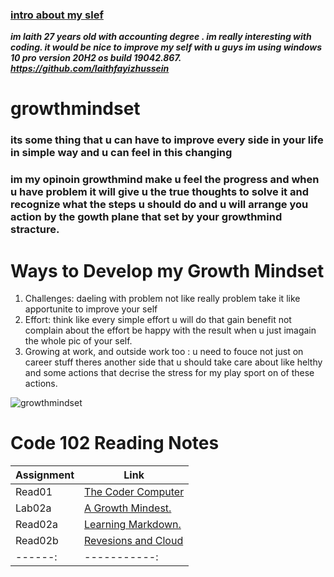 ### [intro about my slef ](https://github.com/laithfayizhussein)
***im laith 27 years old with accounting degree . im really interesting with coding. it would be nice to improve my self with u guys  im  using windows 10 pro version 20H2 os build 19042.867. https://github.com/laithfayizhussein***

 # growthmindset
 ### its some thing that u can have to improve every side in your life in simple way and u can feel in this changing
 ### im my opinoin growthmind make u feel the progress and when u have problem it will give u the true thoughts to solve it and recognize what the steps u should do and u will arrange you action by the gowth plane that set by your growthmind stracture.

  # Ways to Develop my Growth Mindset

1. Challenges: daeling with problem not like really problem take it like apportunite to improve your self
2. Effort: think like every simple effort u will do that gain benefit not complain about the effort be happy with the result when u just imagain the whole pic of your self.
3. Growing at work, and outside work too : u need to fouce not just on career stuff theres another side that u should take care about like helthy and some actions that decrise the stress for my play sport on of these actions.

![growthmindset](https://www.google.com/url?sa=i&url=http%3A%2F%2Fblog.cengage.com%2Fcultivating-growth-mindset-in-the-classroom-beyond%2F&psig=AOvVaw30xfGfKAB24x9Q8sbyCnUQ&ust=1617219134253000&source=images&cd=vfe&ved=0CAIQjRxqFwoTCKDC2vTg2O8CFQAAAAAdAAAAABAD)

# Code 102 Reading Notes
| Assignment | Link |
| ------ | ----------- |
| Read01   | [The Coder Computer ](https://laithfayizhussein.github.io/reading-note/) |
| Lab02a | [A Growth Mindest. ]( https://laithfayizhussein.github.io/reading-note/) |
| Read02a    | [Learning Markdown. ](https://github.com/laithfayizhussein)|
| Read02b | [Revesions and Cloud ](https://github.com/laithfayizhussein)|
| ------:| -----------:|




